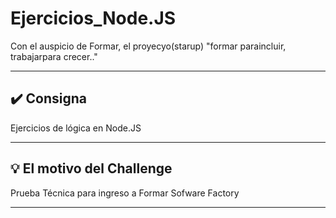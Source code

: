 # Ejercicios_Node.JS
Con el auspicio de Formar, el proyecyo(starup) "formar paraincluir, trabajarpara crecer.."

---

## ✔️ Consigna

Ejercicios de lógica en Node.JS


---

## 💡 El motivo del Challenge

 Prueba Técnica para ingreso a Formar Sofware Factory

---
